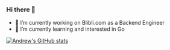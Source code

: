 ### Hi there 👋

- 🔭 I’m currently working on Blibli.com as a Backend Engineer
- 🌱 I’m currently learning and interested in Go

[![Andrew's GitHub stats](https://github-readme-stats.vercel.app/api?username=andrewdudu&hide=issues&show_icons=true&theme=tokyonight)](https://github.com/anuraghazra/github-readme-stats)

